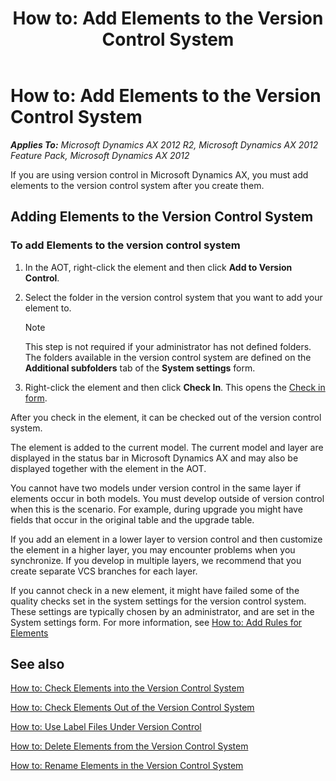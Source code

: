 ﻿---
title: 'How to: Add Elements to the Version Control System'
TOCTitle: 'How to: Add Elements to the Version Control System'
ms:assetid: fce12cdf-e387-4940-b08e-b3734f014b5b
ms:mtpsurl: https://msdn.microsoft.com/en-us/library/Aa892734(v=AX.60)
ms:contentKeyID: 35268293
ms.date: 11/07/2012
mtps_version: v=AX.60
---

# How to: Add Elements to the Version Control System 


_**Applies To:** Microsoft Dynamics AX 2012 R2, Microsoft Dynamics AX 2012 Feature Pack, Microsoft Dynamics AX 2012_

If you are using version control in Microsoft Dynamics AX, you must add elements to the version control system after you create them.

## Adding Elements to the Version Control System

### To add Elements to the version control system

1.  In the AOT, right-click the element and then click **Add to Version Control**.

2.  Select the folder in the version control system that you want to add your element to.
    

    > [!NOTE]
    > <P>This step is not required if your administrator has not defined folders. The folders available in the version control system are defined on the <STRONG>Additional subfolders</STRONG> tab of the <STRONG>System settings</STRONG> form.</P>



3.  Right-click the element and then click **Check In**. This opens the [Check in form](how-to-check-elements-into-the-version-control-system.md).

After you check in the element, it can be checked out of the version control system.

The element is added to the current model. The current model and layer are displayed in the status bar in Microsoft Dynamics AX and may also be displayed together with the element in the AOT.

You cannot have two models under version control in the same layer if elements occur in both models. You must develop outside of version control when this is the scenario. For example, during upgrade you might have fields that occur in the original table and the upgrade table.

If you add an element in a lower layer to version control and then customize the element in a higher layer, you may encounter problems when you synchronize. If you develop in multiple layers, we recommend that you create separate VCS branches for each layer.

If you cannot check in a new element, it might have failed some of the quality checks set in the system settings for the version control system. These settings are typically chosen by an administrator, and are set in the System settings form. For more information, see [How to: Add Rules for Elements](how-to-add-rules-for-elements.md)

## See also

[How to: Check Elements into the Version Control System](how-to-check-elements-into-the-version-control-system.md)

[How to: Check Elements Out of the Version Control System](how-to-check-elements-out-of-the-version-control-system.md)

[How to: Use Label Files Under Version Control](how-to-use-label-files-under-version-control.md)

[How to: Delete Elements from the Version Control System](how-to-delete-elements-from-the-version-control-system.md)

[How to: Rename Elements in the Version Control System](how-to-rename-elements-in-the-version-control-system.md)

